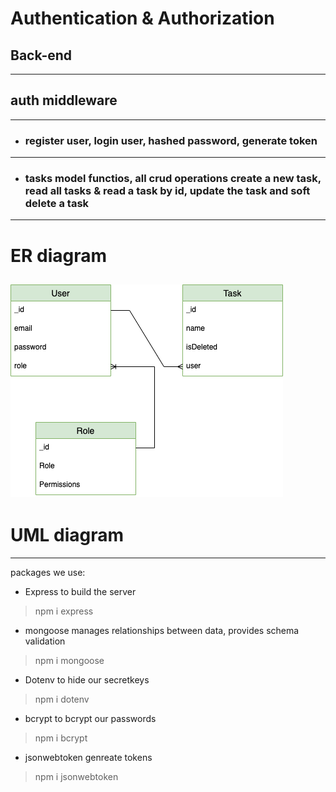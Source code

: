 # Authentication & Authorization
## Back-end
---
## auth middleware
---
* ### register user, login user, hashed password, generate token
---
* ### tasks model functios, all crud operations create a new task, read all tasks & read a task by id, update the task and soft delete a task 
---
# ER diagram
![alt text](https://github.com/Ghadier-Alenezi/W08D03/blob/main/ERD.png)
---
# UML diagram
---
packages we use: 
*  Express to build the server

> npm i express

* mongoose manages relationships between data, provides schema validation
>npm i mongoose

* Dotenv to hide our secretkeys

> npm i dotenv

* bcrypt to bcrypt our passwords

> npm i bcrypt

* jsonwebtoken genreate tokens

> npm i jsonwebtoken
